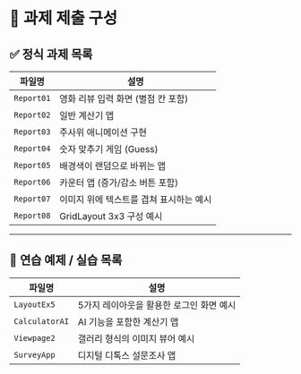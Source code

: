 # 📂 과제 제출 구성

## ✅ 정식 과제 목록

| 파일명         | 설명                                      |
|----------------|-------------------------------------------|
| `Report01`     | 영화 리뷰 입력 화면 (별점 칸 포함)       |
| `Report02`     | 일반 계산기 앱                           |
| `Report03`     | 주사위 애니메이션 구현                   |
| `Report04`     | 숫자 맞추기 게임 (Guess)                 |
| `Report05`     | 배경색이 랜덤으로 바뀌는 앱              |
| `Report06`     | 카운터 앱 (증가/감소 버튼 포함)          |
| `Report07`     | 이미지 위에 텍스트를 겹쳐 표시하는 예시  |
| `Report08`     | GridLayout 3x3 구성 예시                 |

---

## 🧪 연습 예제 / 실습 목록

| 파일명         | 설명                                      |
|----------------|-------------------------------------------|
| `LayoutEx5`    | 5가지 레이아웃을 활용한 로그인 화면 예시 |
| `CalculatorAI` | AI 기능을 포함한 계산기 앱               |
| `Viewpage2`    | 갤러리 형식의 이미지 뷰어 예시           |
| `SurveyApp`    | 디지털 디톡스 설문조사 앱                |
